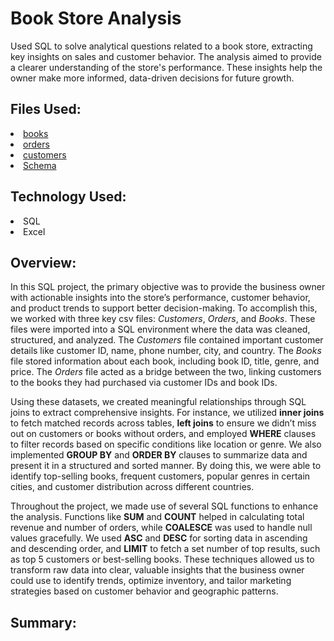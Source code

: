 # Book Store Analysis
Used SQL to solve analytical questions related to a book store, extracting key insights on sales and customer behavior. The analysis aimed to provide a clearer understanding of the store's performance. These insights help the owner make more informed, data-driven decisions for future growth.

## Files Used:
<li><a href="https://github.com/HemangTaori/Book_Store_Analysis/blob/main/Books.csv">books</a></li>
<li><a href="https://github.com/HemangTaori/Book_Store_Analysis/blob/main/Orders.csv">orders</a></li>
<li><a href="https://github.com/HemangTaori/Book_Store_Analysis/blob/main/Customers.csv">customers</a></li>
<li><a href="https://github.com/HemangTaori/Book_Store_Analysis/blob/main/Schema.png">Schema</a></li>

## Technology Used:
<li>SQL</li>
<li>Excel</li>

## Overview:
In this SQL project, the primary objective was to provide the business owner with actionable insights into the store’s performance, customer behavior, and product trends to support better decision-making. To accomplish this, we worked with three key csv files: *Customers*, *Orders*, and *Books*. These files were imported into a SQL environment where the data was cleaned, structured, and analyzed. The *Customers* file contained important customer details like customer ID, name, phone number, city, and country. The *Books* file stored information about each book, including book ID, title, genre, and price. The *Orders* file acted as a bridge between the two, linking customers to the books they had purchased via customer IDs and book IDs.

Using these datasets, we created meaningful relationships through SQL joins to extract comprehensive insights. For instance, we utilized **inner joins** to fetch matched records across tables, **left joins** to ensure we didn’t miss out on customers or books without orders, and employed **WHERE** clauses to filter records based on specific conditions like location or genre. We also implemented **GROUP BY** and **ORDER BY** clauses to summarize data and present it in a structured and sorted manner. By doing this, we were able to identify top-selling books, frequent customers, popular genres in certain cities, and customer distribution across different countries.

Throughout the project, we made use of several SQL functions to enhance the analysis. Functions like **SUM** and **COUNT** helped in calculating total revenue and number of orders, while **COALESCE** was used to handle null values gracefully. We used **ASC** and **DESC** for sorting data in ascending and descending order, and **LIMIT** to fetch a set number of top results, such as top 5 customers or best-selling books. These techniques allowed us to transform raw data into clear, valuable insights that the business owner could use to identify trends, optimize inventory, and tailor marketing strategies based on customer behavior and geographic patterns.

## Summary:
